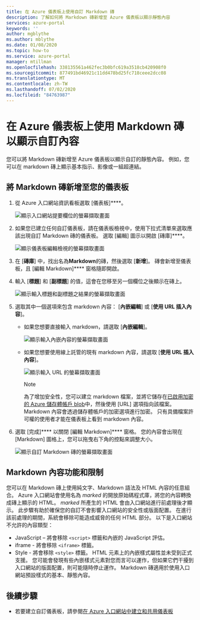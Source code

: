 ```yaml
---
title: 在 Azure 儀表板上使用自訂 Markdown 磚
description: 了解如何將 Markdown 磚新增至 Azure 儀表板以顯示靜態內容
services: azure-portal
keywords: ''
author: mgblythe
ms.author: mblythe
ms.date: 01/08/2020
ms.topic: how-to
ms.service: azure-portal
manager: mtillman
ms.openlocfilehash: 338135561a462fec3b0bfc619a3518cb420908f0
ms.sourcegitcommit: 877491bd46921c11dd478bd25fc718ceee2dcc08
ms.translationtype: MT
ms.contentlocale: zh-TW
ms.lasthandoff: 07/02/2020
ms.locfileid: "84763987"
---
```

# <a name="use-a-markdown-tile-on-azure-dashboards-to-show-custom-content"></a>在 Azure 儀表板上使用 Markdown 磚以顯示自訂內容

您可以將 Markdown 磚新增至 Azure 儀表板以顯示自訂的靜態內容。 例如，您可以在 markdown 磚上顯示基本指示、影像或一組超連結。

## <a name="add-a-markdown-tile-to-your-dashboard"></a>將 Markdown 磚新增至您的儀表板

1. 從 Azure 入口網站資訊看板選取 [儀表板]****。

   ![顯示入口網站提要欄位的螢幕擷取畫面](./media/azure-portal-markdown-tile/azure-portal-nav.png)

1. 如果您已建立任何自訂儀表板，請在儀表板檢視中，使用下拉式清單來選取應該出現自訂 Markdown 磚的儀表板。 選取 [編輯] 圖示以開啟 [磚庫]****。

   ![顯示儀表板編輯檢視的螢幕擷取畫面](./media/azure-portal-markdown-tile/azure-portal-dashboard-edit.png)

1. 在 [**磚庫**] 中，找出名為**Markdown**的磚，然後選取 [**新增**]。 磚會新增至儀表板，且 [編輯 Markdown]**** 窗格隨即開啟。

1. 輸入 [**標題**] 和 [**副標題**] 的值，這會在您移至另一個欄位之後顯示在磚上。

   ![顯示輸入標題和副標題之結果的螢幕擷取畫面](./media/azure-portal-markdown-tile/azure-portal-dashboard-enter-title.png)

1. 選取其中一個選項來包含 markdown 內容： [**內嵌編輯**] 或 [**使用 URL 插入內容**]。

   - 如果您想要直接輸入 markdown，請選取 [**內嵌編輯**]。

      ![顯示輸入內嵌內容的螢幕擷取畫面](./media/azure-portal-markdown-tile/azure-portal-dashboard-markdown-inline-content.png)

   - 如果您想要使用線上託管的現有 markdown 內容，請選取 [**使用 URL 插入內容**]。

      ![顯示輸入 URL 的螢幕擷取畫面](./media/azure-portal-markdown-tile/azure-portal-dashboard-markdown-url.png)

      > [!NOTE]
      > 為了增加安全性，您可以建立 markdown 檔案，並將它儲存在[已啟用加密的 Azure 儲存體帳戶 blob](../storage/common/storage-service-encryption.md)中，然後使用 [URL] 選項指向該檔案。 Markdown 內容會透過儲存體帳戶的加密選項進行加密。 只有具備檔案許可權的使用者才能在儀表板上看到 markdown 內容。

1. 選取 [完成]**** 以關閉 [編輯 Markdown]**** 窗格。 您的內容會出現在 [Markdown] 圖格上，您可以拖曳右下角的控點來調整大小。

   ![顯示自訂 Markdown 磚的螢幕擷取畫面](./media/azure-portal-markdown-tile/azure-portal-custom-markdown-tile.png)

## <a name="markdown-content-capabilities-and-limitations"></a>Markdown 內容功能和限制

您可以在 Markdown 磚上使用純文字、Markdown 語法及 HTML 內容的任意組合。 Azure 入口網站會使用名為 _marked_ 的開放原始碼程式庫，將您的內容轉換成磚上顯示的 HTML。 _marked_ 所產生的 HTML 會由入口網站進行前處理後才顯示。 此步驟有助於確保您的自訂不會影響入口網站的安全性或版面配置。 在進行該前處理的期間，系統會移除可能造成威脅的任何 HTML 部分。 以下是入口網站不允許的內容類型：

* JavaScript – 將會移除 `<script>` 標籤和內嵌的 JavaScript 評估。
* iframe - 將會移除 `<iframe>` 標籤。
* Style - 將會移除 `<style>` 標籤。 HTML 元素上的內嵌樣式屬性並未受到正式支援。 您可能會發現有些內嵌樣式元素對您而言可以運作，但如果它們干擾到入口網站的版面配置，則可能隨時停止運作。 Markdown 磚適用於使用入口網站預設樣式的基本、靜態內容。

## <a name="next-steps"></a>後續步驟

* 若要建立自訂儀表板，請參閱[在 Azure 入口網站中建立和共用儀表板](../azure-portal/azure-portal-dashboards.md)
